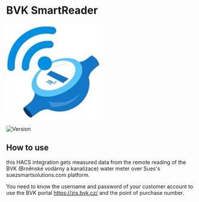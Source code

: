 # BVK SmartReader

![Logo](custom_components/bvk_smartreader/icon.png)

![Version](https://img.shields.io/badge/version-1.0.11-blue)

## How to use

this HACS integration gets measured data from the remote reading of the BVK (Brněnské vodárny a kanalizace) water meter over Sues's suezsmartsolutions.com platform.

You need to know the username and password of your customer account to use the BVK portal https://zis.bvk.cz/ and the point of purchase number.

